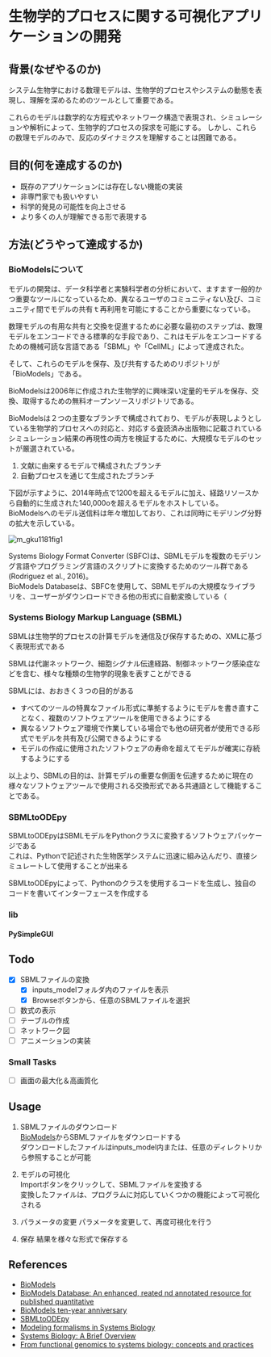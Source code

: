 # 生物学的プロセスに関する可視化アプリケーションの開発

## 背景(なぜやるのか)
システム生物学における数理モデルは、生物学的プロセスやシステムの動態を表現し、理解を深めるためのツールとして重要である。

これらのモデルは数学的な方程式やネットワーク構造で表現され、シミュレーションや解析によって、生物学的プロセスの探求を可能にする。
しかし、これらの数理モデルのみで、反応のダイナミクスを理解することは困難である。

## 目的(何を達成するのか)
- 既存のアプリケーションには存在しない機能の実装  
- 非専門家でも扱いやすい  
- 科学的発見の可能性を向上させる
- より多くの人が理解できる形で表現する

## 方法(どうやって達成するか)
### BioModelsについて
モデルの開発は、データ科学者と実験科学者の分析において、ますます一般的かつ重要なツールになっているため、異なるユーザのコミュニティない及び、コミュニティ間でモデルの共有ｔ再利用を可能にすることから重要になっている。 

数理モデルの有用な共有と交換を促進するために必要な最初のステップは、数理モデルをエンコードできる標準的な手段であり、これはモデルをエンコードするための機械可読な言語である「SBML」や「CellML」によって達成された。

そして、これらのモデルを保存、及び共有するためのリポジトリが「BioModels」である。

BioModelsは2006年に作成された生物学的に興味深い定量的モデルを保存、交換、取得するための無料オープンソースリポジトリである。  

BioModelsは２つの主要なブランチで構成されており、モデルが表現しようとしている生物学的プロセスへの対応と、対応する査読済み出版物に記載されているシミュレーション結果の再現性の両方を検証するために、大規模なモデルのセットが厳選されている。  

1. 文献に由来するモデルで構成されたブランチ
2. 自動プロセスを通じて生成されたブランチ


下図が示すように、2014年時点で1200を超えるモデルに加え、経路リソースから自動的に生成された140,000oを超えるモデルをホストしている。  
BioModelsへのモデル送信料は年々増加しており、これは同時にモデリング分野の拡大を示している。


![m_gku1181fig1](https://github.com/take331/sbml-visualizer/assets/73569757/45e4467a-f062-4f3c-a8fb-e2b7ff48e96c)

Systems Biology Format Converter (SBFC)は、SBMLモデルを複数のモデリング言語やプログラミング言語のスクリプトに変換するためのツール群である(Rodriguez et al., 2016)。  
BioModels Databaseは、SBFCを使用して、SBMLモデルの大規模なライブラリを、ユーザーがダウンロードできる他の形式に自動変換している（

### Systems Biology Markup Language (SBML)
SBMLは生物学的プロセスの計算モデルを通信及び保存するための、XMLに基づく表現形式である  

SBMLは代謝ネットワーク、細胞シグナル伝達経路、制御ネットワーク感染症などを含む、様々な種類の生物学的現象を表すことができる

SBMLには、おおきく３つの目的がある  
- すべてのツールの特異なファイル形式に準拠するようにモデルを書き直すことなく、複数のソフトウェアツールを使用できるようにする
- 異なるソフトウェア環境で作業している場合でも他の研究者が使用できる形式でモデルを共有及び公開できるようにする
- モデルの作成に使用されたソフトウェアの寿命を超えてモデルが確実に存続するようにする

以上より、SBMLの目的は、計算モデルの重要な側面を伝達するために現在の様々なソフトウェアツールで使用される交換形式である共通語として機能することである。 

### SBMLtoODEpy
SBMLtoODEpyはSBMLモデルをPythonクラスに変換するソフトウェアパッケージである  
これは、Pythonで記述された生物医学システムに迅速に組み込んだり、直接シミュレートして使用することが出来る

SBMLtoODEpyによって、Pythonのクラスを使用するコードを生成し、独自のコードを書いてインターフェースを作成する

### lib
#### PySimpleGUI 

## Todo
- [x] SBMLファイルの変換
  - [x] inputs_modelフォルダ内のファイルを表示
  - [x] Browseボタンから、任意のSBMLファイルを選択
- [ ] 数式の表示
- [ ] テーブルの作成
- [ ] ネットワーク図
- [ ] アニメーションの実装

### Small Tasks
- [ ] 画面の最大化＆高画質化

## Usage
1. SBMLファイルのダウンロード  
  [BioModels](https://www.ebi.ac.uk/biomodels/)からSBMLファイルをダウンロードする  
  ダウンロードしたファイルはinputs_model内または、任意のディレクトリから参照することが可能

2. モデルの可視化  
   Importボタンをクリックして、SBMLファイルを変換する  
   変換したファイルは、プログラムに対応していくつかの機能によって可視化される

3. パラメータの変更
   パラメータを変更して、再度可視化を行う

4. 保存
   結果を様々な形式で保存する

## References
- [BioModels](https://www.ebi.ac.uk/biomodels/)
- [BioModels Database: An enhanced, reated nd annotated resource for published quantitative](https://www.ncbi.nlm.nih.gov/pmc/articles/PMC2909940/)
- [BioModels ten-year anniversary](https://academic.oup.com/nar/article/43/D1/D542/2439069)
- [SBMLtoODEpy](https://github.com/AnabelSMRuggiero/sbmltoodepy)
- [Modeling formalisms in Systems Biology](https://www.ncbi.nlm.nih.gov/pmc/articles/PMC3285092/)
- [Systems Biology: A Brief Overview](https://www.science.org/doi/10.1126/science.1069492?url_ver=Z39.88-2003&rfr_id=ori:rid:crossref.org&rfr_dat=cr_pub%20%200pubmed)
- [From functional genomics to systems biology: concepts and practices](https://www.sciencedirect.com/science/article/pii/S1631069103002300)
